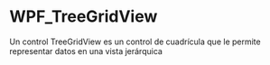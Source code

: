 # WPF_TreeGridView
Un control TreeGridView es un control de cuadrícula que le permite representar datos en una vista jerárquica
